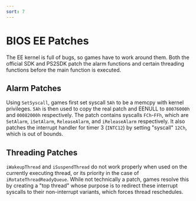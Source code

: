 ```yaml
---
sort: 7
---
```


# BIOS EE Patches

The EE kernel is full of bugs, so games have to work around them. Both the official SDK and PS2SDK patch the alarm functions and certain threading functions before the main function is executed.

## Alarm Patches
Using `SetSyscall`, games first set syscall `5Ah` to be a memcpy with kernel privileges. `5Ah` is then used to copy the real patch and EENULL to `80076000h` and `00082000h` respectively.
The patch contains syscalls `FCh`-`FFh`, which are `SetAlarm`, `iSetAlarm`, `ReleaseAlarm`, and `iReleaseAlarm` respectively. It also patches the interrupt handler for timer 3 (`INTC12`) by setting "syscall" `12Ch`, which is out of bounds.

## Threading Patches
`iWakeupThread` and `iSuspendThread` do not work properly when used on the currently executing thread, or its priority in the case of `iRotateThreadReadyQueue`.
While not technically a patch, games resolve this by creating a "top thread" whose purpose is to redirect these interrupt syscalls to their non-interrupt variants, which forces thread reschedules.
